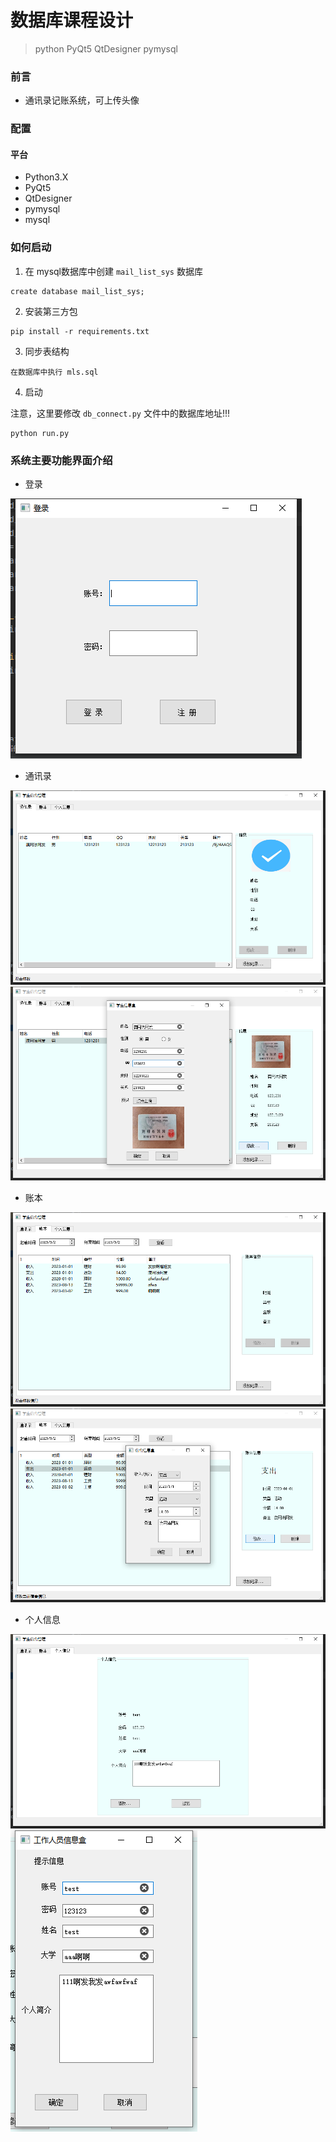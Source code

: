 # 数据库课程设计

> python PyQt5 QtDesigner pymysql

### 前言

* 通讯录记账系统，可上传头像

###  配置

#### 平台

* Python3.X
* PyQt5
* QtDesigner
* pymysql
* mysql

### 如何启动

1. 在 mysql数据库中创建 `mail_list_sys` 数据库
```
create database mail_list_sys;
```

2. 安装第三方包
```
pip install -r requirements.txt
```

3. 同步表结构
```
在数据库中执行 mls.sql
```

4. 启动

注意，这里要修改 `db_connect.py` 文件中的数据库地址!!!
```
python run.py
```



### 系统主要功能界面介绍

* 登录

![login.png](./images/login.png)
* 通讯录

![mail_list.png](./images/mail_list.png)
![change_mial_list.png](./images/change_mial_list.png)
* 账本

![account_book.png](./images/account_book.png)
![change_account_book.png](./images/change_account_book.png)

* 个人信息

![my_info.png](./images/my_info.png)
![account](./images/account.png)
